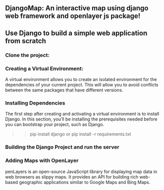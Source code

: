## DjangoMap: An interactive map using django web framework and openlayer js package!
## Use Django to build a simple web application from scratch


### Clone the project:

### Creating a Virtual Environment:
A virtual environment allows you to create an isolated environment for the dependencies of your current project. This will allow you to avoid conflicts between the same packages that have different versions.

### Installing Dependencies
The first step after creating and activating a virtual environment is to install Django. In this section, you’ll be installing the prerequisites needed before you can bootstrap your project, such as Django.
>> pip install django or pip install -r requirements.txt 

### Building the Django Project and run the server

### Adding Maps with OpenLayer
penLayers is an open-source JavaScript library for displaying map data in web browsers as slippy maps. It provides an API for building rich web-based geographic applications similar to Google Maps and Bing Maps.


